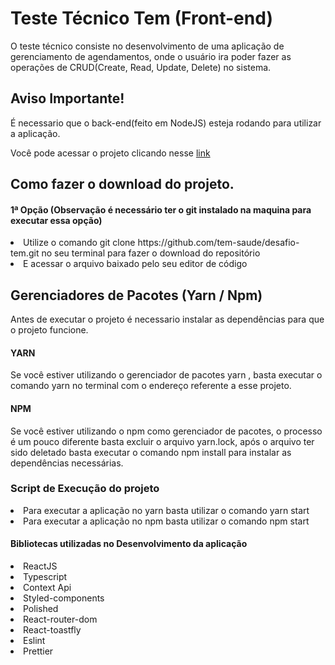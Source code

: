 # Teste Técnico Tem (Front-end)

O teste técnico consiste no desenvolvimento de uma aplicação de gerenciamento de agendamentos, onde o usuário ira poder fazer as operações de CRUD(Create, Read, Update, Delete) no sistema.

## Aviso Importante!
É necessario que o back-end(feito em NodeJS) esteja rodando para utilizar a aplicação.

Você pode acessar o projeto clicando nesse [link](https://relaxed-knuth-291602.netlify.app)

## Como fazer o download do projeto.

#### 1ª Opção (Observação é necessário ter o git instalado na maquina para executar essa opção)

<li> Utilize o comando  git clone https://github.com/tem-saude/desafio-tem.git no seu terminal para fazer o download do repositório </li>

<li> E acessar o arquivo baixado pelo seu editor de código </li>


## Gerenciadores de Pacotes (Yarn / Npm)

Antes de executar o projeto é necessario instalar as dependências  para que o projeto funcione.

#### YARN
Se você estiver utilizando o gerenciador de pacotes yarn , basta executar o comando yarn no terminal com o endereço referente a esse projeto.



#### NPM
Se você estiver utilizando o npm como gerenciador  de pacotes, o processo é um pouco diferente basta excluir o arquivo yarn.lock, após o arquivo ter sido deletado basta executar o comando npm install
para instalar as dependências necessárias.


### Script de Execução do projeto
<li>Para executar a aplicação no yarn basta utilizar o comando yarn start</li>
<li>Para executar a aplicação no npm basta utilizar o comando npm start</li>


#### Bibliotecas utilizadas no Desenvolvimento da aplicação

<li> ReactJS </li>
<li>  Typescript </li>
<li> Context Api</li>
<li> Styled-components </li>
<li>  Polished </li>
<li>  React-router-dom </li>
<li>  React-toastfly </li>
<li> Eslint </li>
<li> Prettier </li>
